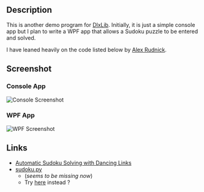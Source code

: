 
## Description

This is another demo program for [DlxLib](https://github.com/taylorjg/DlxLib).
Initially, it is just a simple console app but I plan to write a WPF app
that allows a Sudoku puzzle to be entered and solved.

I have leaned heavily on the code listed below by [Alex Rudnick](https://code.google.com/p/narorumo/wiki/Alex).

## Screenshot

### Console App

![Console Screenshot](https://raw.github.com/taylorjg/SudokuDlx/master/Images/Screenshot.png)

### WPF App

![WPF Screenshot](https://raw.github.com/taylorjg/SudokuDlx/master/Images/ScreenshotWpf.png)

## Links

* [Automatic Sudoku Solving with Dancing Links](https://code.google.com/p/narorumo/wiki/SudokuDLX)
* [sudoku.py](https://code.google.com/p/narorumo/source/browse/trunk/sudokusolver/sudokudlx/sudoku.py)
    * (_seems to be missing now_)
    * Try [here](https://github.com/Jacob33123/narorumo/blob/master/sudokusolver/sudokudlx/sudoku.py) instead ?
